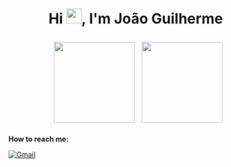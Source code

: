 <h1 align="center">Hi <img src="https://raw.githubusercontent.com/kaueMarques/kaueMarques/master/hi.gif" width="30px">, I'm João Guilherme</h1>

<p align="center">
  <img height="160em" style="margin: 10px" src="https://github-readme-stats.vercel.app/api?username=joaoguibc&show_icons=true&theme=nord">
  <img height="160em" src="https://github-readme-stats.vercel.app/api/top-langs/?username=joaoguibc&layout=compact&langs_count=6&theme=nord">
</p>

<div>
  <strong>How to reach me:</strong>
  <p align="left">
    <a href="mailto:joaoguibc@gmail.com" alt="Gmail" target="_blank">
    <img alt="Gmail" src="https://img.shields.io/badge/Gmail-D14836?style=for-the-badge&logo=gmail&logoColor=white" /></a>
  </p>
</div>
